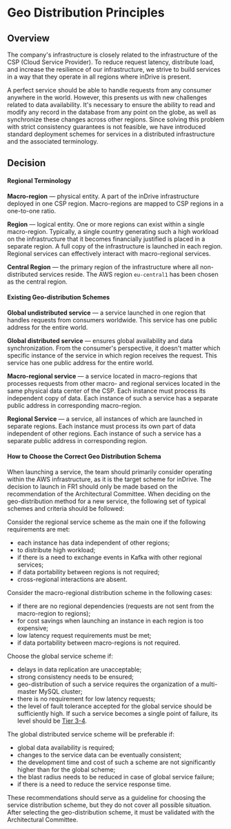 # Geo Distribution Principles


## Overview

The company's infrastructure is closely related to the infrastructure of the CSP (Cloud Service Provider). To reduce request latency, distribute load, and increase the resilience of our infrastructure, we strive to build services in a way that they operate in all regions where inDrive is present.

A perfect service should be able to handle requests from any consumer anywhere in the world. However, this presents us with new challenges related to data availability. It's necessary to ensure the ability to read and modify any record in the database from any point on the globe, as well as synchronize these changes across other regions. Since solving this problem with strict consistency guarantees is not feasible, we have introduced standard deployment schemes for services in a distributed infrastructure and the associated terminology.


## Decision


#### Regional Terminology

**Macro-region** — physical entity. A part of the inDrive infrastructure deployed in one CSP region. Macro-regions are mapped to CSP regions in a one-to-one ratio.

**Region** — logical entity. One or more regions can exist within a single macro-region. Typically, a single country generating such a high workload on the infrastructure that it becomes financially justified is placed in a separate region. A full copy of the infrastructure is launched in each region. Regional services can effectively interact with macro-regional services.

**Central Region** — the primary region of the infrastructure where all non-distributed services reside. The AWS region `eu-central1` has been chosen as the central region.


#### Existing Geo-distribution Schemes

**Global undistributed service** — a service launched in one region that handles requests from consumers worldwide. This service has one public address for the entire world.

**Global distributed service** — ensures global availability and data synchronization. From the consumer's perspective, it doesn't matter which specific instance of the service in which region receives the request. This service has one public address for the entire world.

**Macro-regional service** — a service located in macro-regions that processes requests from other macro- and regional services located in the same physical data center of the CSP. Each instance must process its independent copy of data. Each instance of such a service has a separate public address in corresponding macro-region.

**Regional Service** — a service, all instances of which are launched in separate regions. Each instance must process its own part of data independent of other regions. Each instance of such a service has a separate public address in corresponding region.


#### How to Choose the Correct Geo Distribution Schema

When launching a service, the team should primarily consider operating within the AWS infrastructure, as it is the target scheme for inDrive. The decision to launch in FR1 should only be made based on the recommendation of the Architectural Committee. When deciding on the geo-distribution method for a new service, the following set of typical schemes and criteria should be followed:

Consider the regional service scheme as the main one if the following requirements are met:

* each instance has data independent of other regions;
* to distribute high workload;
* if there is a need to exchange events in Kafka with other regional services;
* if data portability between regions is not required;
* cross-regional interactions are absent.

Consider the macro-regional distribution scheme in the following cases:

* if there are no regional dependencies (requests are not sent from the macro-region to regions);
* for cost savings when launching an instance in each region is too expensive;
* low latency request requirements must be met;
* if data portability between macro-regions is not required.

Choose the global service scheme if:

* delays in data replication are unacceptable;
* strong consistency needs to be ensured;
* geo-distribution of such a service requires the organization of a multi-master MySQL cluster;
* there is no requirement for low latency requests;
* the level of fault tolerance accepted for the global service should be sufficiently high. If such a service becomes a single point of failure, its level should be [Tier 3-4](service-tiering.md).

The global distributed service scheme will be preferable if:

* global data availability is required;
* changes to the service data can be eventually consistent;
* the development time and cost of such a scheme are not significantly higher than for the global scheme;
* the blast radius needs to be reduced in case of global service failure;
* if there is a need to reduce the service response time.

These recommendations should serve as a guideline for choosing the service distribution scheme, but they do not cover all possible situation. After selecting the geo-distribution scheme, it must be validated with the Architectural Committee.
